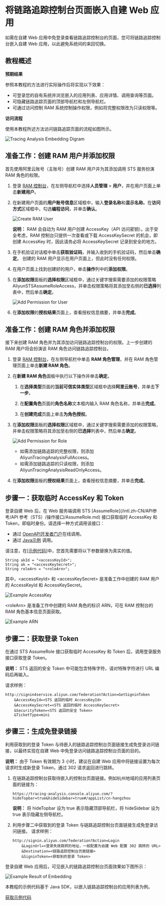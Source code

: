# 将链路追踪控制台页面嵌入自建 Web 应用

如需在自建 Web 应用中免登录查看链路追踪控制台的页面，您可将链路追踪控制台嵌入自建 Web 应用，以此避免系统间的来回切换。

## 教程概述

**预期结果**

参照本教程的方法进行实际操作后将实现以下效果：

-   可登录您的自有系统并浏览嵌入的应用列表、应用详情、调用查询等页面。
-   可隐藏链路追踪页面的顶部导航栏和左侧导航栏。
-   可通过访问控制 RAM 系统控制操作权限，例如将完整权限改为只读权限等。

**访问流程**

使用本教程所述方法访问链路追踪页面的流程如图所示。

![Tracing Analysis Embedding Digram](https://static-aliyun-doc.oss-accelerate.aliyuncs.com/assets/img/zh-CN/5192607951/p53905.png)

## 准备工作：创建 RAM 用户并添加权限

首先使用阿里云账号（主账号）创建 RAM 用户并为其添加调用 STS 服务扮演 RAM 角色的权限。

1.  登录 [RAM 控制台](http://ram.console.aliyun.com)，在左侧导航栏中选择**人员管理** \> **用户**，并在用户页面上单击**新建用户**。

2.  在新建用户页面的**用户账号信息**区域框中，输入**登录名称**和**显示名称**。在**访问方式**区域框中，勾选**编程访问**，并单击**确认**。

    ![Create RAM User](https://static-aliyun-doc.oss-accelerate.aliyuncs.com/assets/img/zh-CN/6192607951/p53906.png)

    **说明：** RAM 会自动为 RAM 用户创建 AccessKey（API 访问密钥）。出于安全考虑，RAM 控制台只提供一次查看或下载 AccessKeySecret 的机会，即创建 AccessKey 时，因此请务必将 AccessKeySecret 记录到安全的地方。

3.  在手机验证对话框中单击**获取验证码**，并输入收到的手机验证码，然后单击**确定**。 创建的 RAM 用户显示在用户页面上，但此时没有任何权限。

4.  在用户页面上找到创建好的用户，单击**操作**列中的**添加权限**。

5.  在**添加权限**面板的**选择权限**区域框中，通过关键字搜索需要添加的权限策略 AliyunSTSAssumeRoleAccess，并单击权限策略将其添加至右侧的**已选择**列表中，然后单击**确定**。

    ![Add Permission for User](https://static-aliyun-doc.oss-accelerate.aliyuncs.com/assets/img/zh-CN/6192607951/p53907.png)

6.  在**添加权限**的**授权结果**页面上，查看授权信息摘要，并单击**完成**。


## 准备工作：创建 RAM 角色并添加权限

接下来创建 RAM 角色并为其添加访问链路追踪控制台的权限。上一步创建的 RAM 用户将会扮演该 RAM 角色访问链路追踪控制台。

1.  登录 [RAM 控制台](http://ram.console.aliyun.com)，在左侧导航栏中单击 **RAM 角色管理**，并在 RAM 角色管理页面上单击**新建 RAM 角色**。

2.  在**新建 RAM 角色**面板中执行以下操作并单击**确定**。

    1.  在**选择类型**页面的**当前可信实体类型**区域框中选择**阿里云账号**，并单击**下一步**。

    2.  在**配置角色**页面的**角色名称**文本框内输入 RAM 角色名称，并单击**完成**。

    3.  在**创建完成**页面上单击**为角色授权**。

3.  在**添加权限**面板的**选择权限**区域框中，通过关键字搜索需要添加的权限策略，并单击权限策略将其添加至右侧的**已选择**列表中，然后单击**确定**。

    ![Add Permission for Role](https://static-aliyun-doc.oss-accelerate.aliyuncs.com/assets/img/zh-CN/6192607951/p53909.png)

    -   如需添加链路追踪的完整权限，则添加 AliyunTracingAnalysisFullAccess。
    -   如需添加链路追踪的只读权限，则添加 AliyunTracingAnalysisReadOnlyAccess。
4.  在**添加权限**面板的**授权结果**页面上，查看授权信息摘要，并单击**完成**。


## 步骤一：获取临时 AccessKey 和 Token

登录自建 Web 后，在 Web 服务端调用 STS [AssumeRole](/intl.zh-CN/API参考/API 参考（STS）/操作接口/AssumeRole.md) 接口获取临时 AccessKey 和 Token，即临时身份。请选择一种方式调用该接口：

-   通过 [OpenAPI开发者门户](https://next.api.aliyun.com/api/Sts/2015-04-01/AssumeRole)在线调用。
-   通过 [Java示例](/intl.zh-CN/SDK参考/SDK参考（RAM）/Java示例.md) 调用。

请注意，在[\[示例代码\]](https://arms-apm.oss-cn-hangzhou.aliyuncs.com/tools/embedPage.zip)中，您首先需要将以下参数替换为真实的值。

```
String akId = "<accessKeyId>";
String ak = "<accessKeySecret>";
String roleArn = "<roleArn>";
```

其中，<accessKeyId\> 和 <accessKeySecret\> 是准备工作中创建的 RAM 用户的 AccessKeyId 和 AccessKeySecret。

![Example AccessKey](https://static-aliyun-doc.oss-accelerate.aliyuncs.com/assets/img/zh-CN/6192607951/p53911.png)

<roleArn\> 是准备工作中创建的 RAM 角色的标识 ARN，可在 RAM 控制台的 RAM 角色基本信息页面获取。

![Example ARN](https://static-aliyun-doc.oss-accelerate.aliyuncs.com/assets/img/zh-CN/6192607951/p53915.png)

## 步骤二：获取登录 Token

在通过 STS AssumeRole 接口获取临时 AccessKey 和 Token 后，调用登录服务接口获取登录 Token。

**说明：** STS 返回的安全 Token 中可能包含特殊字符，请对特殊字符进行 URL 编码后再输入。

请求样例：

```
http://signin4service.aliyun.com/federation?Action=GetSigninToken
    &AccessKeyId=<STS 返回的临时 AccessKeyId>
    &AccessKeySecret=<STS 返回的临时 AccessKeySecret>
    &SecurityToken=<STS 返回的安全 Token>
    &TicketType=mini
```

## 步骤三：生成免登录链接

利用获取到的登录 Token 与待嵌入的链路追踪控制台页面链接生成免登录访问链接，以最终实现在自建 Web 中免登录访问链路追踪控制台页面的目的。

**说明：** 由于 Token 有效期为 3 小时，建议在自建 Web 应用中将链接设置为每次请求时生成新登录 Token，通过 302 请求返回进行跳转。

1.  在链路追踪控制台获取待嵌入的控制台页面链接。例如杭州地域的应用列表页面的链接为：

    ```
    https://tracing-analysis.console.aliyun.com/?hideTopbar=true&hideSidebar=true#/appList/cn-hangzhou
    ```

    **说明：** 将 hideTopbar 设为 true 表示隐藏顶部导航栏，将 hideSidebar 设为 true 表示隐藏左侧导航栏。

2.  利用步骤二中获取到的登录 Token 与链路追踪控制台页面链接生成免登录访问链接。 请求样例：

    ```
    http://signin.aliyun.com/federation?Action=Login
        &LoginUrl=<登录失效跳转的地址，一般配置为自建 Web 配置 302 跳转的 URL>
        &Destination=<链路追踪控制台页面链接>
        &SigninToken=<获取到的登录 Token>
    ```


登录自建 Web 应用后，可见嵌入的链路追踪控制台页面效果如下图所示：

![Example Result of Embedding](https://static-aliyun-doc.oss-accelerate.aliyuncs.com/assets/img/zh-CN/6192607951/p53916.png)

本教程的示例代码基于 Java SDK，以嵌入链路追踪控制台的应用列表为例。

[获取示例代码](https://arms-apm.oss-cn-hangzhou.aliyuncs.com/tools/embedPage.zip)

